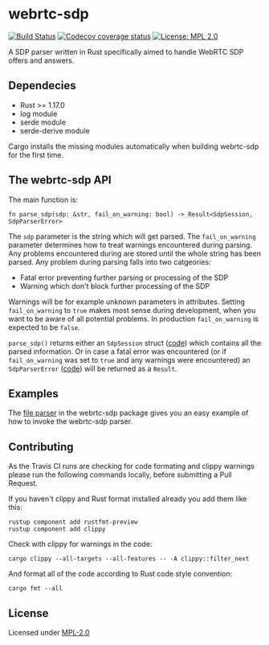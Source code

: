# webrtc-sdp

[![Build Status](https://travis-ci.org/nils-ohlmeier/rsdparsa.svg?branch=master)](https://travis-ci.org/nils-ohlmeier/rsdparsa)
[![Codecov coverage status](https://codecov.io/gh/nils-ohlmeier/rsdparsa/branch/master/graph/badge.svg)](https://codecov.io/gh/nils-ohlmeier/rsdparsa)
[![License: MPL 2.0](https://img.shields.io/badge/License-MPL%202.0-brightgreen.svg)](#License)

A SDP parser written in Rust specifically aimed to handle WebRTC SDP offers and answers.

## Dependecies

* Rust >= 1.17.0
* log module
* serde module
* serde-derive module

Cargo installs the missing modules automatically when building webrtc-sdp for the first time.

## The webrtc-sdp API

The main function is:
```
fn parse_sdp(sdp: &str, fail_on_warning: bool) -> Result<SdpSession, SdpParserError>
```
The `sdp` parameter is the string which will get parsed. The `fail_on_warning` parameter determines how to treat warnings encountered during parsing. Any problems encountered during are stored until the whole string has been parsed. Any problem during parsing falls into two catgeories:

* Fatal error preventing further parsing or processing of the SDP
* Warning which don't block further processing of the SDP

Warnings will be for example unknown parameters in attributes. Setting `fail_on_warning` to `true` makes most sense during development, when you want to be aware of all potential problems. In production `fail_on_warning` is expected to be `false`.

`parse_sdp()` returns either an `SdpSession` struct ([code](https://github.com/nils-ohlmeier/rsdparsa/blob/master/src/lib.rs#L137)) which contains all the parsed information. Or in case a fatal error was encountered (or if `fail_on_warning` was set to `true` and any warnings were encountered) an `SdpParserError` ([code](https://github.com/nils-ohlmeier/rsdparsa/blob/master/src/error.rs#L117)) will be returned as a `Result`.

## Examples

The [file parser](https://github.com/nils-ohlmeier/rsdparsa/blob/master/src/bin/file_parser.rs) in the webrtc-sdp package gives you an easy example of how to invoke the webrtc-sdp parser.

## Contributing

As the Travis CI runs are checking for code formating and clippy warnings please run the following commands locally, before submitting a Pull Request.

If you haven't clippy and Rust format installed already you add them like this:
```
rustup component add rustfmt-preview
rustup component add clippy
```

Check with clippy for warnings in the code:
```
cargo clippy --all-targets --all-features -- -A clippy::filter_next
```

And format all of the code according to Rust code style convention:
```
cargo fmt --all
```

## License

Licensed under [MPL-2.0](https://www.mozilla.org/MPL/2.0/)
